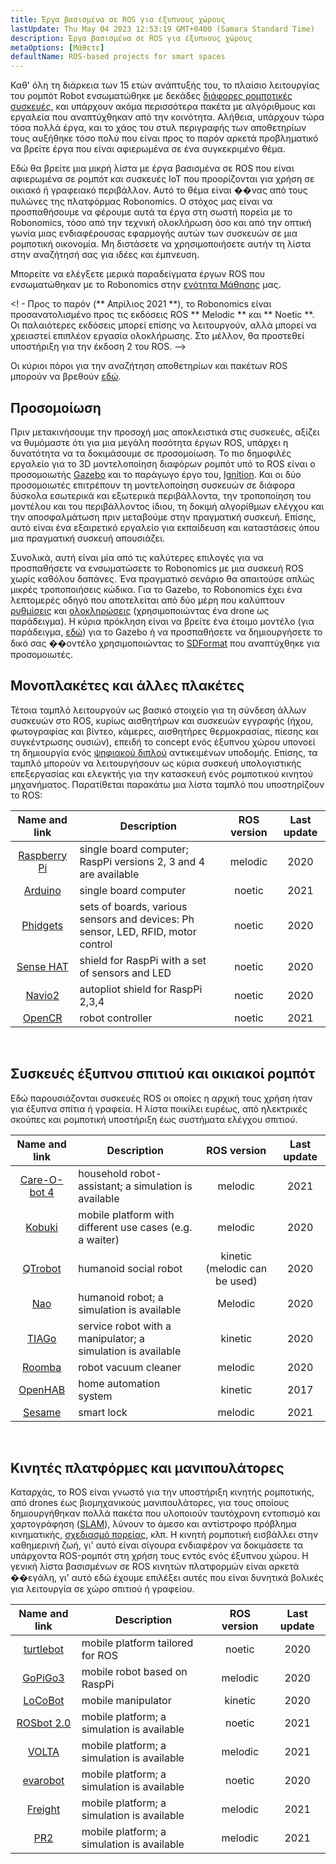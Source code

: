 ```yaml
---
title: Έργα βασισμένα σε ROS για έξυπνους χώρους
lastUpdate: Thu May 04 2023 12:53:19 GMT+0400 (Samara Standard Time)
description: Έργα βασισμένα σε ROS για έξυπνους χώρους
metaOptions: [Μάθετε]
defaultName: ROS-based projects for smart spaces
---
```


Καθ' όλη τη διάρκεια των 15 ετών ανάπτυξής του, το πλαίσιο λειτουργίας του ρομπότ Robot ενσωματώθηκε με δεκάδες [διάφορες ρομποτικές συσκευές](https://robots.ros.org/), και υπάρχουν ακόμα περισσότερα πακέτα με αλγόριθμους και εργαλεία που αναπτύχθηκαν από την κοινότητα. Αλήθεια, υπάρχουν τώρα τόσα πολλά έργα, και το χάος του στυλ περιγραφής των αποθετηρίων τους αυξήθηκε τόσο πολύ που είναι προς το παρόν αρκετά προβληματικό να βρείτε έργα που είναι αφιερωμένα σε ένα συγκεκριμένο θέμα. 

Εδώ θα βρείτε μια μικρή λίστα με έργα βασισμένα σε ROS που είναι αφιερωμένα σε ρομπότ και συσκευές IoT που προορίζονται για χρήση σε οικιακό ή γραφειακό περιβάλλον. Αυτό το θέμα είναι ��νας από τους πυλώνες της πλατφόρμας Robonomics. Ο στόχος μας είναι να προσπαθήσουμε να φέρουμε αυτά τα έργα στη σωστή πορεία με το Robonomics, τόσο από την τεχνική ολοκλήρωση όσο και από την οπτική γωνία μιας ενδιαφέρουσας εφαρμογής αυτών των συσκευών σε μια ρομποτική οικονομία. Μη διστάσετε να χρησιμοποιήσετε αυτήν τη λίστα στην αναζήτησή σας για ιδέες και έμπνευση.

Μπορείτε να ελέγξετε μερικά παραδείγματα έργων ROS που ενσωματώθηκαν με το Robonomics στην [ενότητα Μάθησης](/learn) μας.

<! - Προς το παρόν (** Απρίλιος 2021 **), το Robonomics είναι προσανατολισμένο προς τις εκδόσεις ROS ** Melodic ** και ** Noetic **. Οι παλαιότερες εκδόσεις μπορεί επίσης να λειτουργούν, αλλά μπορεί να χρειαστεί επιπλέον εργασία ολοκλήρωσης. Στο μέλλον, θα προστεθεί υποστήριξη για την έκδοση 2 του ROS. -->

Οι κύριοι πόροι για την αναζήτηση αποθετηρίων και πακέτων ROS μπορούν να βρεθούν [εδώ](https://index.ros.org/).

## Προσομοίωση

Πριν μετακινήσουμε την προσοχή μας αποκλειστικά στις συσκευές, αξίζει να θυμόμαστε ότι για μια μεγάλη ποσότητα έργων ROS, υπάρχει η δυνατότητα να τα δοκιμάσουμε σε προσομοίωση. Το πιο δημοφιλές εργαλείο για το 3D μοντελοποίηση διαφόρων ρομπότ υπό το ROS είναι ο προσομοιωτής [Gazebo](http://gazebosim.org/) και το παράγωγο έργο του, [Ignition](https://index.ros.org/r/ros_ign/). Και οι δύο προσομοιωτές επιτρέπουν τη μοντελοποίηση συσκευών σε διάφορα δύσκολα εσωτερικά και εξωτερικά περιβάλλοντα, την τροποποίηση του μοντέλου και του περιβάλλοντος ίδιου, τη δοκιμή αλγορίθμων ελέγχου και την αποσφαλμάτωση πριν μεταβούμε στην πραγματική συσκευή. Επίσης, αυτό είναι ένα εξαιρετικό εργαλείο για εκπαίδευση και καταστάσεις όπου μια πραγματική συσκευή απουσιάζει.

Συνολικά, αυτή είναι μία από τις καλύτερες επιλογές για να προσπαθήσετε να ενσωματώσετε το Robonomics με μια συσκευή ROS χωρίς καθόλου δαπάνες. Ένα πραγματικό σενάριο θα απαιτούσε απλώς μικρές τροποποιήσεις κώδικα. Για το Gazebo, το Robonomics έχει ένα λεπτομερές οδηγό που αποτελείται από δύο μέρη που καλύπτουν [ρυθμίσεις](https://wiki.robonomics.network/docs/en/connect-any-ros-compatible-robot-under-robonomics-parachain-control-1/) και [ολοκληρώσεις](https://wiki.robonomics.network/docs/en/connect-any-ros-compatible-robot-under-robonomics-parachain-control-2/) (χρησιμοποιώντας ένα drone ως παράδειγμα). Η κύρια πρόκληση είναι να βρείτε ένα έτοιμο μοντέλο (για παράδειγμα, [εδώ](https://github.com/osrf/gazebo_models)) για το Gazebo ή να προσπαθήσετε να δημιουργήσετε το δικό σας ��οντέλο χρησιμοποιώντας το [SDFormat](http://sdformat.org/) που αναπτύχθηκε για προσομοιωτές. 

## Μονοπλακέτες και άλλες πλακέτες

Τέτοια ταμπλό λειτουργούν ως βασικό στοιχείο για τη σύνδεση άλλων συσκευών στο ROS, κυρίως αισθητήρων και συσκευών εγγραφής (ήχου, φωτογραφίας και βίντεο, κάμερες, αισθητήρες θερμοκρασίας, πίεσης και συγκέντρωσης ουσιών), επειδή το concept ενός έξυπνου χώρου υπονοεί τη δημιουργία ενός [ψηφιακού διπλού](https://gateway.pinata.cloud/ipfs/QmNNdLG3vuTsJtZtNByWaDTKRYPcBZSZcsJ1FY6rTYCixQ/Robonomics_keypoint_March_2021.pdf) αντικειμένων υποδομής. Επίσης, τα ταμπλό μπορούν να λειτουργήσουν ως κύρια συσκευή υπολογιστικής επεξεργασίας και ελεγκτής για την κατασκευή ενός ρομποτικού κινητού μηχανήματος. Παρατίθεται παρακάτω μια λίστα ταμπλό που υποστηρίζουν το ROS:

| Name and link                                                                                         |                                    Description                                  | ROS version | Last update |
|:-----------------------------------------------------------------------------------------------------:|---------------------------------------------------------------------------------|:-----------:|:-----------:|
|  [Raspberry Pi](http://wiki.ros.org/ROSberryPi/Installing%20ROS%20Melodic%20on%20the%20Raspberry%20Pi)| single board computer; RaspPi versions 2, 3 and 4 are available                 |   melodic   |     2020    |
|    [Arduino](http://wiki.ros.org/rosserial_arduino)                                                   | single board computer                                                           |    noetic   |     2021    |
|    [Phidgets](http://wiki.ros.org/phidgets)                                                           | sets of boards, various sensors and devices: Ph sensor, LED, RFID, motor control|    noetic   |     2020    |
|   [Sense HAT](https://wiki.ros.org/sensehat_ros)                                                      | shield for RaspPi with a set of sensors and LED                                 |    noetic   |     2020    |
|     [Navio2](https://navio2.emlid.com/)                                                               | autopliot shield for RaspPi 2,3,4                                               |    noetic   |     2020    |
|     [OpenCR](http://wiki.ros.org/opencr)                                                              | robot controller                                                                |    noetic   |     2021    |

<br/>

## Συσκευές έξυπνου σπιτιού και οικιακοί ρομπότ

Εδώ παρουσιάζονται συσκευές ROS οι οποίες η αρχική τους χρήση ήταν για έξυπνα σπίτια ή γραφεία. Η λίστα ποικίλει ευρέως, από ηλεκτρικές σκούπες και ρομποτική υποστήριξη έως συστήματα ελέγχου σπιτιού.

| Name and link                                             | Description                                                 |          ROS version          | Last update |
|:---------------------------------------------------------:|-------------------------------------------------------------|:-----------------------------:|:-----------:|
|  [Care-O-bot 4](http://wiki.ros.org/care-o-bot)           | household robot-assistant; a simulation is available        |            melodic            |     2021    |
|     [Kobuki](http://wiki.ros.org/kobuki)                  | mobile platform with different use cases (e.g. a waiter)    |            melodic            |     2020    |
|    [QTrobot](http://wiki.ros.org/Robots/qtrobot)          | humanoid social robot                                       | kinetic (melodic can be used) |     2020    |
|      [Nao](http://wiki.ros.org/nao)                       | humanoid robot; a simulation is available                   |            Melodic            |     2020    |
|     [TIAGo](http://wiki.ros.org/Robots/TIAGo)             | service robot with a manipulator; a simulation is available |            kinetic            |     2020    |
|     [Roomba](https://github.com/AutonomyLab/create_robot) | robot vacuum cleaner                                        |            melodic            |     2020    |
|    [OpenHAB](http://wiki.ros.org/iot_bridge)              | home automation system                                      |            kinetic            |     2017    |
|     [Sesame](https://index.ros.org/p/sesame_ros/)         | smart lock                                                  |            melodic            |     2021    |

<br/>

## Κινητές πλατφόρμες και μανιπουλάτορες

Καταρχάς, το ROS είναι γνωστό για την υποστήριξη κινητής ρομποτικής, από drones έως βιομηχανικούς μανιπουλάτορες, για τους οποίους δημιουργήθηκαν πολλά πακέτα που υλοποιούν ταυτόχρονη εντοπισμό και χαρτογράφηση ([SLAM](http://wiki.ros.org/rtabmap_ros)), λύνουν το άμεσο και αντίστροφο πρόβλημα κινηματικής, [σχεδιασμό πορείας](https://moveit.ros.org/), κλπ. Η κινητή ρομποτική εισβάλλει στην καθημερινή ζωή, γι' αυτό είναι σίγουρα ενδιαφέρον να δοκιμάσετε τα υπάρχοντα ROS-ρομπότ στη χρήση τους εντός ενός έξυπνου χώρου. Η γενική λίστα βασισμένων σε ROS κινητών πλατφορμών είναι αρκετά ��εγάλη, γι' αυτό εδώ έχουμε επιλέξει αυτές που είναι δυνητικά βολικές για λειτουργία σε χώρο σπιτιού ή γραφείου. 

| Name and link                                             | Description                                | ROS version | Last update |
|:---------------------------------------------------------:|--------------------------------------------|:-----------:|:-----------:|
|   [turtlebot](http://wiki.ros.org/turtlebot3)             | mobile platform tailored for ROS           |    noetic   |     2020    |
|    [GoPiGo3](http://wiki.ros.org/Robots/gopigo3)          | mobile robot based on RaspPi               |   melodic   |     2020    |
|    [LoCoBot](http://wiki.ros.org/locobot)                 | mobile manipulator                         |   kinetic   |     2020    |
|   [ROSbot 2.0](http://wiki.ros.org/Robots/ROSbot-2.0)     | mobile platform; a simulation is available |    noetic   |     2021    |
|     [VOLTA](http://wiki.ros.org/Robots/Volta)             | mobile platform; a simulation is available |   melodic   |     2021    |
|    [evarobot](http://wiki.ros.org/Robots/evarobot)        | mobile platform; a simulation is available |    noetic   |     2020    |
|    [Freight](http://wiki.ros.org/Robots/freight)          | mobile platform; a simulation is available |   melodic   |     2021    |
|      [PR2](http://wiki.ros.org/Robots/PR2)                | mobile platform; a simulation is available |   melodic   |     2021    |